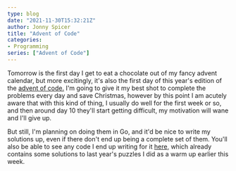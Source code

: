 ```yaml
---
type: blog
date: "2021-11-30T15:32:21Z"
author: Jonny Spicer
title: "Advent of Code"
categories:
- Programming
series: ["Advent of Code"]
---
```

Tomorrow is the first day I get to eat a chocolate out of my fancy advent calendar, but more excitingly, it's also the first day of this year's edition of the [advent of code.](https://adventofcode.com/) I'm going to give it my best shot to complete the problems every day
and save Christmas, however by this point I am acutely aware that with this kind of thing, I usually do well for the first week or so, and then around day 10 they'll start getting difficult, my motivation will wane and I'll give up.

But still, I'm planning on doing them in Go, and it'd be nice to write my solutions up, even if there don't end up being a complete set of them. You'll also be able to see any code I end up writing for it [here,](https://github.com/jonnyspicer/advent-of-code) which
already contains some solutions to last year's puzzles I did as a warm up earlier this week.
